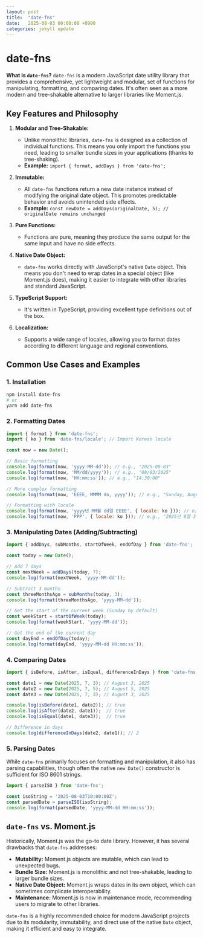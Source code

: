 ```yaml
---
layout: post
title:  "date-fns"
date:   2025-08-03 00:00:00 +0900
categories: jekyll update
---
```

# date-fns

**What is `date-fns`?**
`date-fns` is a modern JavaScript date utility library that provides a comprehensive, yet lightweight and modular, set of functions for manipulating, formatting, and comparing dates. It's often seen as a more modern and tree-shakable alternative to larger libraries like Moment.js.

## Key Features and Philosophy

1.  **Modular and Tree-Shakable:**
    *   Unlike monolithic libraries, `date-fns` is designed as a collection of individual functions. This means you only import the functions you need, leading to smaller bundle sizes in your applications (thanks to tree-shaking).
    *   **Example:** `import { format, addDays } from 'date-fns';`

2.  **Immutable:**
    *   All `date-fns` functions return a new date instance instead of modifying the original date object. This promotes predictable behavior and avoids unintended side effects.
    *   **Example:** `const newDate = addDays(originalDate, 5); // originalDate remains unchanged`

3.  **Pure Functions:**
    *   Functions are pure, meaning they produce the same output for the same input and have no side effects.

4.  **Native Date Object:**
    *   `date-fns` works directly with JavaScript's native `Date` object. This means you don't need to wrap dates in a special object (like Moment.js does), making it easier to integrate with other libraries and standard JavaScript.

5.  **TypeScript Support:**
    *   It's written in TypeScript, providing excellent type definitions out of the box.

6.  **Localization:**
    *   Supports a wide range of locales, allowing you to format dates according to different language and regional conventions.

## Common Use Cases and Examples

### 1. Installation

```bash
npm install date-fns
# or
yarn add date-fns
```

### 2. Formatting Dates

```javascript
import { format } from 'date-fns';
import { ko } from 'date-fns/locale'; // Import Korean locale

const now = new Date();

// Basic formatting
console.log(format(now, 'yyyy-MM-dd')); // e.g., "2025-08-03"
console.log(format(now, 'MM/dd/yyyy')); // e.g., "08/03/2025"
console.log(format(now, 'HH:mm:ss')); // e.g., "14:30:00"

// More complex formatting
console.log(format(now, 'EEEE, MMMM do, yyyy')); // e.g., "Sunday, August 3rd, 2025"

// Formatting with locale
console.log(format(now, 'yyyy년 MM월 dd일 EEEE', { locale: ko })); // e.g., "2025년 08월 03일 일요일"
console.log(format(now, 'PPP', { locale: ko })); // e.g., "2025년 8월 3일"
```

### 3. Manipulating Dates (Adding/Subtracting)

```javascript
import { addDays, subMonths, startOfWeek, endOfDay } from 'date-fns';

const today = new Date();

// Add 7 days
const nextWeek = addDays(today, 7);
console.log(format(nextWeek, 'yyyy-MM-dd'));

// Subtract 3 months
const threeMonthsAgo = subMonths(today, 3);
console.log(format(threeMonthsAgo, 'yyyy-MM-dd'));

// Get the start of the current week (Sunday by default)
const weekStart = startOfWeek(today);
console.log(format(weekStart, 'yyyy-MM-dd'));

// Get the end of the current day
const dayEnd = endOfDay(today);
console.log(format(dayEnd, 'yyyy-MM-dd HH:mm:ss'));
```

### 4. Comparing Dates

```javascript
import { isBefore, isAfter, isEqual, differenceInDays } from 'date-fns';

const date1 = new Date(2025, 7, 3); // August 3, 2025
const date2 = new Date(2025, 7, 5); // August 5, 2025
const date3 = new Date(2025, 7, 3); // August 3, 2025

console.log(isBefore(date1, date2)); // true
console.log(isAfter(date2, date1));  // true
console.log(isEqual(date1, date3));  // true

// Difference in days
console.log(differenceInDays(date2, date1)); // 2
```

### 5. Parsing Dates

While `date-fns` primarily focuses on formatting and manipulation, it also has parsing capabilities, though often the native `new Date()` constructor is sufficient for ISO 8601 strings.

```javascript
import { parseISO } from 'date-fns';

const isoString = '2025-08-03T10:00:00Z';
const parsedDate = parseISO(isoString);
console.log(format(parsedDate, 'yyyy-MM-dd HH:mm:ss'));
```

## `date-fns` vs. Moment.js

Historically, Moment.js was the go-to date library. However, it has several drawbacks that `date-fns` addresses:

*   **Mutability:** Moment.js objects are mutable, which can lead to unexpected bugs.
*   **Bundle Size:** Moment.js is monolithic and not tree-shakable, leading to larger bundle sizes.
*   **Native Date Object:** Moment.js wraps dates in its own object, which can sometimes complicate interoperability.
*   **Maintenance:** Moment.js is now in maintenance mode, recommending users to migrate to other libraries.

`date-fns` is a highly recommended choice for modern JavaScript projects due to its modularity, immutability, and direct use of the native `Date` object, making it efficient and easy to integrate.